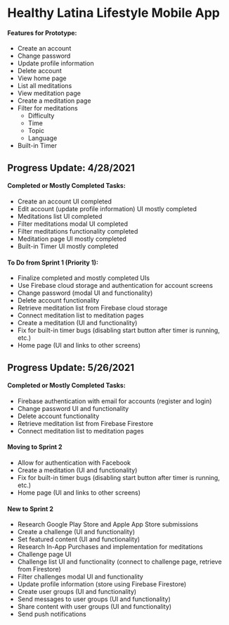 # Healthy Latina Lifestyle Mobile App

#### Features for Prototype:
* Create an account
* Change password
* Update profile information
* Delete account
* View home page
* List all meditations
* View meditation page
* Create a meditation page
* Filter for meditations
  * Difficulty
  * Time
  * Topic
  * Language
* Built-in Timer

## Progress Update: 4/28/2021
#### Completed or Mostly Completed Tasks:
* Create an account UI completed
* Edit account (update profile information) UI mostly completed
* Meditations list UI completed
* Filter meditations modal UI completed
* Filter meditations functionality completed
* Meditation page UI mostly completed
* Built-in Timer UI mostly completed
#### To Do from Sprint 1 (Priority 1):
* Finalize completed and mostly completed UIs
* Use Firebase cloud storage and authentication for account screens
* Change password (modal UI and functionality)
* Delete account functionality
* Retrieve meditation list from Firebase cloud storage
* Connect meditation list to meditation pages
* Create a meditation (UI and functionality)
* Fix for built-in timer bugs (disabling start button after timer is running, etc.)
* Home page (UI and links to other screens)

## Progress Update: 5/26/2021
#### Completed or Mostly Completed Tasks:
* Firebase authentication with email for accounts (register and login)
* Change password UI and functionality
* Delete account functionality
* Retrieve meditation list from Firebase Firestore
* Connect meditation list to meditation pages
#### Moving to Sprint 2
* Allow for authentication with Facebook
* Create a meditation (UI and functionality)
* Fix for built-in timer bugs (disabling start button after timer is running, etc.)
* Home page (UI and links to other screens)
#### New to Sprint 2
* Research Google Play Store and Apple App Store submissions
* Create a challenge (UI and functionality)
* Set featured content (UI and functionality)
* Research In-App Purchases and implementation for meditations
* Challenge page UI
* Challenge list UI and functionality (connect to challenge page, retrieve from Firestore)
* Filter challenges modal UI and functionality
* Update profile information (store using Firebase Firestore)
* Create user groups (UI and functionality)
* Send messages to user groups (UI and functionality)
* Share content with user groups (UI and functionality)
* Send push notifications
